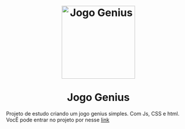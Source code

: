 

<h1 align="center">
<br>
  <img src="./images/Genius.png" alt="Jogo Genius" width="200">
<br>
<br>
Jogo Genius
</h1>

<p>
Projeto de estudo criando um jogo genius simples. Com Js, CSS e html.
VocÊ pode entrar no projeto por nesse <a href="#" target="_blank">link</a>
</p>
